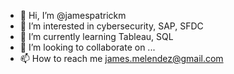 - 👋 Hi, I’m @jamespatrickm
- 👀 I’m interested in cybersecurity, SAP, SFDC 
- 🌱 I’m currently learning Tableau, SQL
- 💞️ I’m looking to collaborate on ...
- 📫 How to reach me james.melendez@gmail.com

<!---
jamespatrickm/jamespatrickm is a ✨ special ✨ repository because its `README.md` (this file) appears on your GitHub profile.
You can click the Preview link to take a look at your changes.
--->
